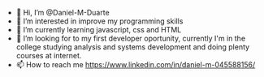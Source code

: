 - 👋 Hi, I’m @Daniel-M-Duarte
- 👀 I’m interested in improve my programming skills
- 🌱 I’m currently learning javascript, css and HTML
- 💞️ I’m looking for to my first developer oportunity, currently I'm in the college studying analysis and systems development and doing plenty courses at internet.
- 📫 How to reach me https://www.linkedin.com/in/daniel-m-045588156/

<!---
Daniel-M-Duarte/Daniel-M-Duarte is a ✨ special ✨ repository because its `README.md` (this file) appears on your GitHub profile.
You can click the Preview link to take a look at your changes.
--->
